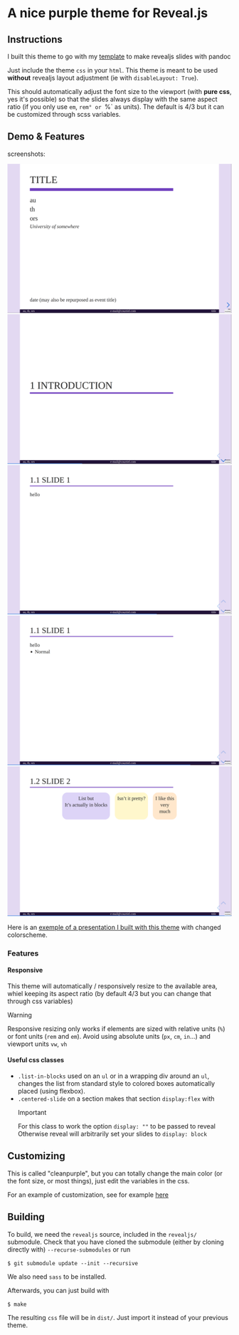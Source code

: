 # A nice purple theme for Reveal.js 


## Instructions

I built this theme to go with my [template](https://github.com/tbrugere/pandoc-revealjs-template) to make revealjs slides with pandoc

Just include the theme `css`  in your `html`. This theme is meant to be used **without** revealjs layout adjustment (ie with `disableLayout: True`).

This should automatically adjust the font size to the viewport (with **pure css**, yes it's possible) so that the slides always display  with the same aspect ratio (if you only use `em`, `rem° or `%` as units). The default is 4/3 but it can be customized through scss variables. 

## Demo & Features

screenshots: 

![screenshot 1](screenshots/screenshot1.png)
![screenshot 2](screenshots/screenshot2.png)
![screenshot 3](screenshots/screenshot3.png)
![screenshot 4](screenshots/screenshot4.png)
![screenshot 5](screenshots/screenshot5.png)


Here is an [exemple of a presentation I built with this theme](https://tristan.bruge.re/ot_markov_distances/presentation) with changed colorscheme.


### Features

#### Responsive

This theme will automatically / responsively resize to the available area, whiel keeping its aspect ratio (by default 4/3 but you can change that through css variables)

> [!WARNING]
> Responsive resizing only works if elements are sized with relative 
> units (`%`) or font units (`rem` and `em`). 
>  Avoid using absolute units (`px`, `cm`, `in`...) and viewport units `vw`, `vh`

#### Useful css classes


- `.list-in-blocks` used on an `ul` or in a wrapping div around an `ul`, changes the list from standard style to colored boxes automatically placed (using flexbox).
- `.centered-slide` on a section makes that section `display:flex` with
    > [!IMPORTANT]
    > For this class to work the option `display: ""` to be passed to reveal
    > Otherwise reveal will arbitrarily set your slides to `display: block`


## Customizing

This is called "cleanpurple", but you can totally change the main color (or the font size, or most things), just edit the variables in the css.

For an example of customization, see for example [here](https://github.com/tbrugere/pandoc-revealjs-template/blob/ucsd/resources/custom_theme/custom.scss)

## Building

To build, we need the `revealjs` source, included in the `revealjs/` submodule. Check that you have cloned the submodule (either by cloning directly with) `--recurse-submodules`  or run 

```console
$ git submodule update --init --recursive
```

We also need `sass` to be installed.

Afterwards, you can just build with

```console
$ make
```

The resulting `css` file will be in `dist/`. Just import it instead of your previous theme.
